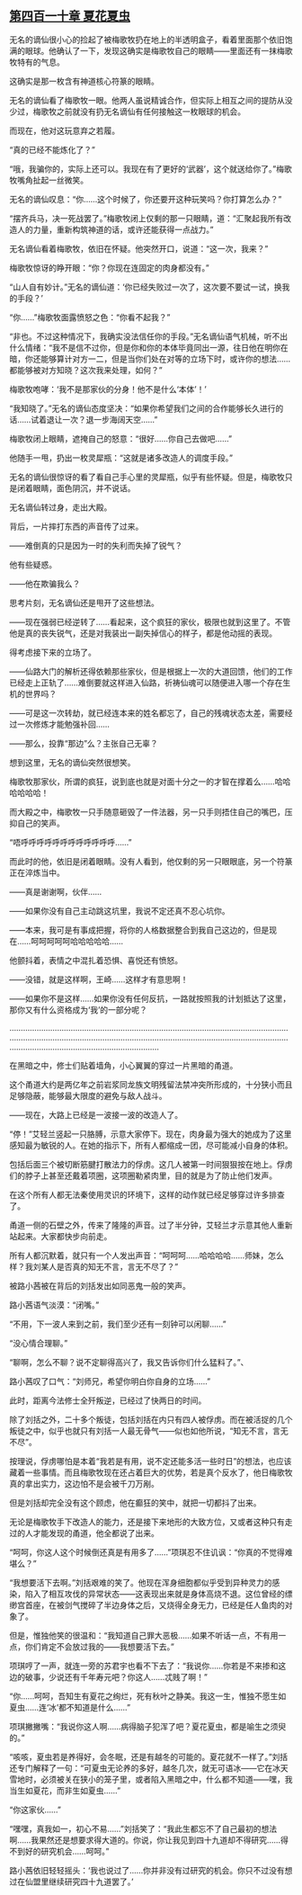 ## [第四百一十章 夏花夏虫](https://www.xxbiquge.com/11_11207/9196395.html)


  无名的谪仙很小心的捡起了被梅歌牧扔在地上的半透明盒子，看着里面那个依旧饱满的眼球。他确认了一下，发现这确实是梅歌牧自己的眼睛——里面还有一抹梅歌牧特有的气息。

  这确实是那一枚含有神道核心符篆的眼睛。

  无名的谪仙看了梅歌牧一眼。他两人虽说精诚合作，但实际上相互之间的提防从没少过，梅歌牧之前就没有扔无名谪仙有任何接触这一枚眼球的机会。

  而现在，他对这玩意弃之若履。

  “真的已经不能炼化了？”

  “哦，我骗你的，实际上还可以。我现在有了更好的‘武器’，这个就送给你了。”梅歌牧嘴角扯起一丝微笑。

  无名的谪仙叹息：“你……这个时候了，你还要开这种玩笑吗？你打算怎么办？”

  “摆齐兵马，决一死战罢了。”梅歌牧闭上仅剩的那一只眼睛，道：“汇聚起我所有改造人的力量，重新构筑神道的话，或许还能获得一点战力。”

  无名谪仙看着梅歌牧，依旧在怀疑。他突然开口，说道：“这一次，我来？”

  梅歌牧惊讶的睁开眼：“你？你现在连固定的肉身都没有。”

  “山人自有妙计。”无名的谪仙道：‘你已经失败过一次了，这次要不要试一试，换我的手段？’

  “你……”梅歌牧面露愤怒之色：“你看不起我？”

  “非也。不过这种情况下，我确实没法信任你的手段。”无名谪仙语气机械，听不出什么情绪：“我不是信不过你，但是你和你的本体毕竟同出一源，往日他在明你在暗，你还能够算计对方一二，但是当你们处在对等的立场下时，或许你的想法……都能够被对方知晓？这次我来处理，如何？”

  梅歌牧咆哮：‘我不是那家伙的分身！他不是什么‘本体’！’

  “我知晓了。”无名的谪仙态度坚决：“如果你希望我们之间的合作能够长久进行的话……试着退让一次？退一步海阔天空……”

  梅歌牧闭上眼睛，遮掩自己的怒意：“很好……你自己去做吧……”

  他随手一甩，扔出一枚灵犀瓶：“这就是诸多改造人的调度手段。”

  无名的谪仙很惊讶的看了看自己手心里的灵犀瓶，似乎有些怀疑。但是，梅歌牧只是闭着眼睛，面色阴沉，并不说话。

  无名谪仙转过身，走出大殿。

  背后，一片摔打东西的声音传了过来。

  ——难倒真的只是因为一时的失利而失掉了锐气？

  他有些疑惑。

  ——他在欺骗我么？

  思考片刻，无名谪仙还是甩开了这些想法。

  ——现在强弱已经逆转了……看起来，这个疯狂的家伙，极限也就到这里了。不管他是真的丧失锐气，还是对我装出一副失掉信心的样子，都是他动摇的表现。

  得考虑接下来的立场了。

  ——仙路大门的解析还得依赖那些家伙，但是根据上一次的大道回馈，他们的工作已经走上正轨了……难倒要就这样进入仙路，祈祷仙魂可以随便进入哪一个存在生机的世界吗？

  ——可是这一次转劫，就已经连本来的姓名都忘了，自己的残魂状态太差，需要经过一次修炼才能勉强补回……

  ——那么，投靠“那边”么？主张自己无辜？

  想到这里，无名的谪仙突然很想笑。

  梅歌牧那家伙，所谓的疯狂，说到底也就是对面十分之一的才智在撑着么……哈哈哈哈哈哈！

  而大殿之中，梅歌牧一只手随意砸毁了一件法器，另一只手则捂住自己的嘴巴，压抑自己的笑声。

  “唔呼呼呼呼呼呼呼呼呼呼呼呼……”

  而此时的他，依旧是闭着眼睛。没有人看到，他仅剩的另一只眼眼底，另一个符篆正在淬炼当中。

  ——真是谢谢啊，伙伴……

  ——如果你没有自己主动跳这坑里，我说不定还真不忍心坑你。

  ——本来，我可是有事成把握，将你的人格数据整合到我自己这边的，但是现在……呵呵呵呵呵哈哈哈哈哈……

  他颤抖着，表情之中混扎着恐惧、喜悦还有愤怒。

  ——没错，就是这样啊，王崎……这样才有意思啊！

  ——如果你不是这样……如果你没有任何反抗，一路就按照我的计划抵达了这里，那你又有什么资格成为‘我’的一部分呢？

  ……………………………………………………………………………………………………………………………………………………………………………………………………………………………………………………………………………………

  在黑暗之中，修士们贴着墙角，小心翼翼的穿过一片黑暗的甬道。

  这个甬道大约是两亿年之前岩浆同龙族文明残留法禁冲突所形成的，十分狭小而且足够隐蔽，能够最大限度的避免与敌人战斗。

  ——现在，大路上已经是一波接一波的改造人了。

  “停！”艾轻兰竖起一只胳膊，示意大家停下。现在，肉身最为强大的她成为了这里感知最为敏锐的人。在她的指示下，所有人都缩成一团，尽可能减小自身的体积。

  包括后面三个被切断筋腱打散法力的俘虏。这几人被第一时间狠狠按在地上。俘虏们的脖子上甚至还戴着项圈，这项圈勒紧肉里，目的就是为了防止他们发声。

  在这个所有人都无法秦使用灵识的环境下，这样的动作就已经足够穿过许多排查了。

  甬道一侧的石壁之外，传来了隆隆的声音。过了半分钟，艾轻兰才示意其他人重新站起来。大家都快步向前走。

  所有人都沉默着，就只有一个人发出声音：“呵呵呵……哈哈哈哈……师妹，怎么样？我刘某人是否真的知无不言，言无不尽了？”

  被路小茜被在背后的刘括发出如同恶鬼一般的笑声。

  路小茜语气淡漠：“闭嘴。”

  “不用，下一波人来到之前，我们至少还有一刻钟可以闲聊……”

  “没心情合理聊。”

  “聊啊，怎么不聊？说不定聊得高兴了，我又告诉你们什么猛料了。”、

  路小茜叹了口气：“刘师兄，希望你明白你自身的立场……”

  此时，距离今法修士全歼叛逆，已经过了快两日的时间。

  除了刘括之外，二十多个叛徒，包括刘括在内只有四人被俘虏。而在被活捉的几个叛徒之中，似乎也就只有刘括一人最无骨气——似也如他所说，“知无不言，言无不尽”。

  按理说，俘虏哪怕是本着“我若是有用，说不定还能多活一些时日”的想法，也应该藏着一些事情。而且梅歌牧现在还占着巨大的优势，若是真个反水了，他日梅歌牧真的拿出实力，这边怕不是会被千刀万剐。

  但是刘括却完全没有这个顾虑，他在癫狂的笑中，就把一切都抖了出来。

  无论是梅歌牧手下改造人的能力，还是接下来地形的大致方位，又或者这种只有走过的人才能发现的甬道，他全都说了出来。

  “呵呵，你这人这个时候倒还真是有用多了……”项琪忍不住讥讽：“你真的不觉得难堪么？”

  “我想要活下去啊。”刘括艰难的笑了。他现在浑身细胞都似乎受到异种灵力的感染，陷入了相互攻伐的异常状态——这表现出来就是身体高烧不退。这位曾经的缥缈宫首座，在被剑气搅碎了半边身体之后，又烧得全身无力，已经是任人鱼肉的对象了。

  但是，惟独他笑的很温和：“我知道自己罪大恶极……如果不听话一点，不有用一点，你们肯定不会放过我的——我想要活下去。”

  项琪哼了一声，就连一旁的苏君宇也看不下去了：“我说你……你若是不来掺和这边的破事，少说还有千年寿元吧？你这人……忒贱了啊！”

  “你……呵呵，吾知生有夏花之绚烂，死有秋叶之静美。我这一生，惟独不愿生如夏虫……连‘冰’都不知道是什么……”

  项琪撇撇嘴：“我说你这人啊……病得脑子犯浑了吧？夏花夏虫，都是喻生之须臾的。”

  “咳咳，夏虫若是养得好，会冬眠，还是有越冬的可能的。夏花就不一样了。”刘括还专门解释了一句：“可夏虫无论养的多好，越冬几次，就无可语冰——它在冰天雪地时，必须被关在狭小的笼子里，或者陷入黑暗之中，什么都不知道——嘿，我当生如夏花，而非生如夏虫……”

  “你这家伙……”

  “嘿嘿，真我如一，初心不易……”刘括笑了：“我此生都忘不了自己最初的想法啊……我果然还是想要求得大道的。你说，你让我见到四十九道却不得研究……得不到好的研究机会……呵呵。”

  路小茜依旧轻轻摇头：‘我也说过了……你并非没有过研究的机会。你只不过没有想过在仙盟里继续研究四十九道罢了。’

